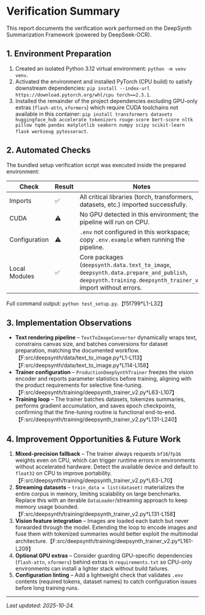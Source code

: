 # Verification Summary

This report documents the verification work performed on the DeepSynth Summarization Framework (powered by DeepSeek-OCR).

## 1. Environment Preparation
1. Created an isolated Python 3.12 virtual environment: `python -m venv venv`.
2. Activated the environment and installed PyTorch (CPU build) to satisfy downstream dependencies: `pip install --index-url https://download.pytorch.org/whl/cpu torch==2.3.1`.
3. Installed the remainder of the project dependencies excluding GPU-only extras (`flash-attn`, `xformers`) which require CUDA toolchains not available in this container: `pip install transformers datasets huggingface_hub accelerate tokenizers rouge-score bert-score nltk pillow tqdm pandas matplotlib seaborn numpy scipy scikit-learn flask werkzeug pytesseract`.

## 2. Automated Checks
The bundled setup verification script was executed inside the prepared environment:

| Check | Result | Notes |
| --- | --- | --- |
| Imports | ✅ | All critical libraries (torch, transformers, datasets, etc.) imported successfully. |
| CUDA | ⚠️ | No GPU detected in this environment; the pipeline will run on CPU. |
| Configuration | ⚠️ | `.env` not configured in this workspace; copy `.env.example` when running the pipeline. |
| Local Modules | ✅ | Core packages (`deepsynth.data.text_to_image`, `deepsynth.data.prepare_and_publish`, `deepsynth.training.deepsynth_trainer_v2`) import without errors. |

Full command output: `python test_setup.py`.【f5f799†L1-L32】

## 3. Implementation Observations
* **Text rendering pipeline** – `TextToImageConverter` dynamically wraps text, constrains canvas size, and batches conversions for dataset preparation, matching the documented workflow.【F:src/deepsynth/data/text_to_image.py†L1-L113】【F:src/deepsynth/data/text_to_image.py†L114-L158】
* **Trainer configuration** – `ProductionDeepSynthTrainer` freezes the vision encoder and reports parameter statistics before training, aligning with the product requirements for selective fine-tuning.【F:src/deepsynth/training/deepsynth_trainer_v2.py†L63-L107】
* **Training loop** – The trainer batches datasets, tokenizes summaries, performs gradient accumulation, and saves epoch checkpoints, confirming that the fine-tuning routine is functional end-to-end.【F:src/deepsynth/training/deepsynth_trainer_v2.py†L131-L240】

## 4. Improvement Opportunities & Future Work
1. **Mixed-precision fallback** – The trainer always requests `bf16`/`fp16` weights even on CPU, which can trigger runtime errors in environments without accelerated hardware. Detect the available device and default to `float32` on CPU to improve portability.【F:src/deepsynth/training/deepsynth_trainer_v2.py†L63-L70】
2. **Streaming datasets** – `train_data = list(dataset)` materializes the entire corpus in memory, limiting scalability on large benchmarks. Replace this with an iterable `DataLoader`/streaming approach to keep memory usage bounded.【F:src/deepsynth/training/deepsynth_trainer_v2.py†L131-L158】
3. **Vision feature integration** – Images are loaded each batch but never forwarded through the model. Extending the loop to encode images and fuse them with tokenized summaries would better exploit the multimodal architecture.【F:src/deepsynth/training/deepsynth_trainer_v2.py†L161-L209】
4. **Optional GPU extras** – Consider guarding GPU-specific dependencies (`flash-attn`, `xformers`) behind extras in `requirements.txt` so CPU-only environments can install a lighter stack without build failures.
5. **Configuration linting** – Add a lightweight check that validates `.env` contents (required tokens, dataset names) to catch configuration issues before long training runs.

---
*Last updated: 2025-10-24.* 

